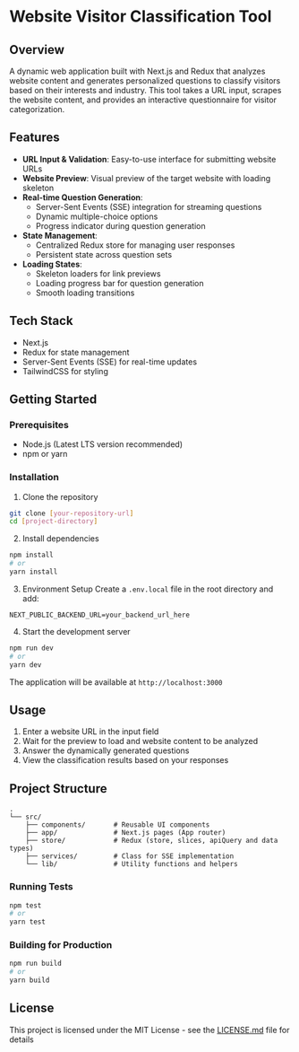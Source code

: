 # Website Visitor Classification Tool

## Overview
A dynamic web application built with Next.js and Redux that analyzes website content and generates personalized questions to classify visitors based on their interests and industry. This tool takes a URL input, scrapes the website content, and provides an interactive questionnaire for visitor categorization.

## Features
- **URL Input & Validation**: Easy-to-use interface for submitting website URLs
- **Website Preview**: Visual preview of the target website with loading skeleton
- **Real-time Question Generation**: 
  - Server-Sent Events (SSE) integration for streaming questions
  - Dynamic multiple-choice options
  - Progress indicator during question generation
- **State Management**: 
  - Centralized Redux store for managing user responses
  - Persistent state across question sets
- **Loading States**:
  - Skeleton loaders for link previews
  - Loading progress bar for question generation
  - Smooth loading transitions

## Tech Stack
- Next.js
- Redux for state management
- Server-Sent Events (SSE) for real-time updates
- TailwindCSS for styling

## Getting Started

### Prerequisites
- Node.js (Latest LTS version recommended)
- npm or yarn

### Installation

1. Clone the repository
```bash
git clone [your-repository-url]
cd [project-directory]
```

2. Install dependencies
```bash
npm install
# or
yarn install
```

3. Environment Setup
Create a `.env.local` file in the root directory and add:
```
NEXT_PUBLIC_BACKEND_URL=your_backend_url_here
```

4. Start the development server
```bash
npm run dev
# or
yarn dev
```

The application will be available at `http://localhost:3000`

## Usage

1. Enter a website URL in the input field
2. Wait for the preview to load and website content to be analyzed
3. Answer the dynamically generated questions
4. View the classification results based on your responses

## Project Structure
```
.
└── src/
    ├── components/       # Reusable UI components
    ├── app/              # Next.js pages (App router)
    ├── store/            # Redux (store, slices, apiQuery and data types)
    ├── services/         # Class for SSE implementation
    └── lib/              # Utility functions and helpers
```


### Running Tests
```bash
npm test
# or
yarn test
```

### Building for Production
```bash
npm run build
# or
yarn build
```


## License
This project is licensed under the MIT License - see the [LICENSE.md](LICENSE.md) file for details